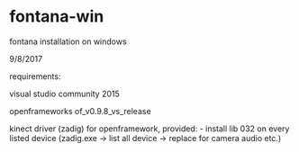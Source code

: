 # fontana-win
fontana installation on windows

9/8/2017

requirements:

visual studio community 2015

openframeworks of_v0.9.8_vs_release

kinect driver (zadig) for openframework, provided: - install lib 032 on every listed device (zadig.exe -> list all device -> replace for camera audio etc.)
